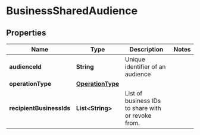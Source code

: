 

# BusinessSharedAudience

## Properties

Name | Type | Description | Notes
------------ | ------------- | ------------- | -------------
**audienceId** | **String** | Unique identifier of an audience | 
**operationType** | [**OperationType**](OperationType.md) |  | 
**recipientBusinessIds** | **List&lt;String&gt;** | List of business IDs to share with or revoke from. | 




